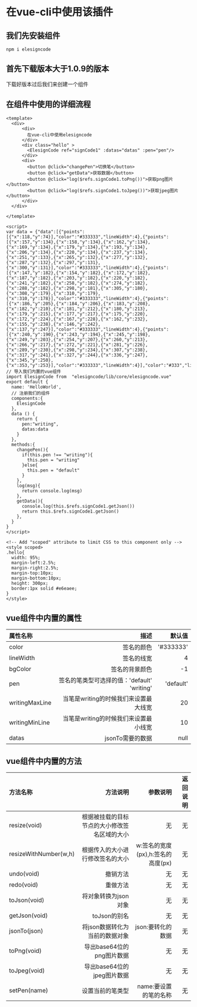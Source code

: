 # 在vue-cli中使用该插件

## 我们先安装组件

```
npm i elesigncode
```

## 首先下载版本大于1.0.9的版本

下载好版本过后我们来创建一个组件

## 在组件中使用的详细流程

```vue
<template>
  <div>
      <div>
        在vue-cli中使用elesigncode
      </div>
      <div class="hello" >
        <ElesignCode ref="signCode1" :datas="datas" :pen="pen"/>  
      </div>
      <div>
        <button @click="changePen">切换笔</button>
        <button @click="getData">获取数据</button>
        <button @click="log($refs.signCode1.toPng())">获取png图片</button>
        <button @click="log($refs.signCode1.toJpeg())">获取jpeg图片</button>
      </div>
  </div>
 
</template>

<script>
var data = {"data":[{"points":[{"x":118,"y":74}],"color":"#333333","lineWidth":4},{"points":[{"x":157,"y":134},{"x":158,"y":134},{"x":162,"y":134},{"x":169,"y":134},{"x":179,"y":134},{"x":193,"y":134},{"x":206,"y":134},{"x":220,"y":134},{"x":237,"y":134},{"x":251,"y":133},{"x":265,"y":132},{"x":277,"y":132},{"x":287,"y":132},{"x":297,"y":131},{"x":300,"y":131}],"color":"#333333","lineWidth":4},{"points":[{"x":147,"y":182},{"x":154,"y":182},{"x":172,"y":182},{"x":187,"y":182},{"x":203,"y":182},{"x":220,"y":182},{"x":241,"y":182},{"x":258,"y":182},{"x":274,"y":182},{"x":288,"y":182},{"x":298,"y":181},{"x":305,"y":180},{"x":308,"y":179},{"x":310,"y":179},{"x":310,"y":178}],"color":"#333333","lineWidth":4},{"points":[{"x":186,"y":205},{"x":184,"y":206},{"x":183,"y":208},{"x":182,"y":210},{"x":181,"y":212},{"x":180,"y":213},{"x":179,"y":215},{"x":177,"y":217},{"x":175,"y":220},{"x":172,"y":224},{"x":167,"y":228},{"x":162,"y":232},{"x":155,"y":238},{"x":146,"y":242},{"x":137,"y":247}],"color":"#333333","lineWidth":4},{"points":[{"x":240,"y":190},{"x":243,"y":194},{"x":245,"y":198},{"x":249,"y":203},{"x":254,"y":207},{"x":260,"y":213},{"x":266,"y":217},{"x":272,"y":221},{"x":281,"y":226},{"x":289,"y":230},{"x":298,"y":234},{"x":307,"y":238},{"x":317,"y":241},{"x":327,"y":244},{"x":336,"y":247},{"x":345,"y":250},{"x":353,"y":253}],"color":"#333333","lineWidth":4}],"color":"#333","lineWidth":4,"bgColor":"-1","pen":"default","writingMaxLine":20,"writingMinLine":10}
// 导入我们内置的vue组件
import ElesignCode from  "elesigncode/lib/core/elesigncode.vue"
export default {
  name: 'HelloWorld',
  // 注册我们的组件
  components:{
    ElesignCode
  },
  data () {
    return {
      pen:"writing",
      datas:data
    }
  },
  methods:{
    changePen(){
      if(this.pen !== "writing"){
        this.pen = "writing"
      }else{
        this.pen = "default"
      }
    },
    log(msg){
      return console.log(msg)
    },
    getData(){
      console.log(this.$refs.signCode1.getJson())
      return this.$refs.signCode1.getJson()
    },
  }
}
</script>

<!-- Add "scoped" attribute to limit CSS to this component only -->
<style scoped>
.hello{
  width: 95%;
  margin-left:2.5%;
  margin-right:2.5%;
  margin-top:10px;
  margin-bottom:10px;
  height: 300px;
  border:1px solid #e6eaee;
}
</style>
```

## vue组件中内置的属性
|属性名称|描述|默认值|
|:-|-:|-:|
|color|签名的颜色|'#333333'|
|lineWidth|签名的线宽|4|
|bgColor|签名的背景颜色|-1|
|pen|签名的笔类型可选择的值：'default' 'writing'|'default'|
|writingMaxLine|当笔是writing的时候我们来设置最大线宽|20|
|writingMinLine|当笔是writing的时候我们来设置最小线宽|10|
|datas|jsonTo需要的数据|null|

## vue组件中内置的方法
|方法名称|方法说明|参数说明|返回说明|
|:-|-:|-:|-:|
|resize(void)|根据被挂载的目标节点的大小修改签名区域的大小|无|无|
|resizeWithNumber(w,h)|根据传入的大小进行修改签名的大小|w:签名的宽度(px),h:签名的高度(px)|无|
|undo(void)|撤销方法|无|无|
|redo(void)|重做方法|无|无|
|toJson(void)|将对象转换为json对象|无|无|
|getJson(void)|toJson的别名|无|无|
|jsonTo(json)|将json数据转化为当前的数据对象|json:要转化的数据|无|
|toPng(void)|导出base64位的png图片数据|无|无|
|toJpeg(void)|导出base64位的jpeg图片数据|无|无|
|setPen(name)|设置当前的笔类型|name:要设置的笔的名称|无|
